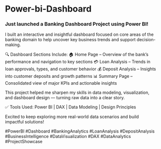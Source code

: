 # Power-bi-Dashboard



### Just launched a Banking Dashboard Project using Power BI!

I built an interactive and insightful dashboard focused on core areas of the banking domain to help uncover key business trends and support decision-making.

🔍 Dashboard Sections Include:
🏠 Home Page – Overview of the bank’s performance and navigation to key sections
💳 Loan Analysis – Trends in loan approvals, types, and customer behavior
💰 Deposit Analysis – Insights into customer deposits and growth patterns
📊 Summary Page – Consolidated view of major KPIs and actionable insights

This project helped me sharpen my skills in data modeling, visualization, and dashboard design — turning raw data into a clear story.

✅ Tools Used: Power BI | DAX | Data Modeling | Design Principles

Excited to keep exploring more real-world data scenarios and build impactful solutions!

#PowerBI #Dashboard #BankingAnalytics #LoanAnalysis #DepositAnalysis #BusinessIntelligence #DataVisualization #DAX #DataAnalytics #ProjectShowcase
